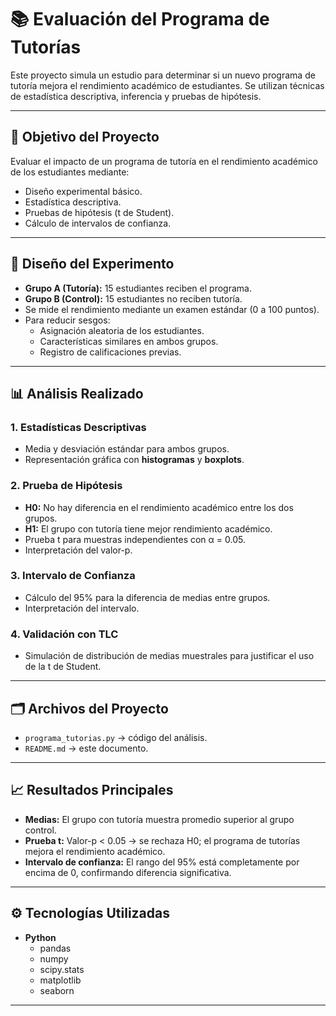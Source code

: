 # 📚 Evaluación del Programa de Tutorías

Este proyecto simula un estudio para determinar si un nuevo programa de tutoría mejora el rendimiento académico de estudiantes. Se utilizan técnicas de estadística descriptiva, inferencia y pruebas de hipótesis.

---

## 🎯 Objetivo del Proyecto
Evaluar el impacto de un programa de tutoría en el rendimiento académico de los estudiantes mediante:
- Diseño experimental básico.
- Estadística descriptiva.
- Pruebas de hipótesis (t de Student).
- Cálculo de intervalos de confianza.

---

## 📝 Diseño del Experimento
- **Grupo A (Tutoría):** 15 estudiantes reciben el programa.
- **Grupo B (Control):** 15 estudiantes no reciben tutoría.
- Se mide el rendimiento mediante un examen estándar (0 a 100 puntos).
- Para reducir sesgos:
  - Asignación aleatoria de los estudiantes.
  - Características similares en ambos grupos.
  - Registro de calificaciones previas.

---

## 📊 Análisis Realizado

### 1. Estadísticas Descriptivas
- Media y desviación estándar para ambos grupos.
- Representación gráfica con **histogramas** y **boxplots**.

### 2. Prueba de Hipótesis
- **H0:** No hay diferencia en el rendimiento académico entre los dos grupos.
- **H1:** El grupo con tutoría tiene mejor rendimiento académico.
- Prueba t para muestras independientes con α = 0.05.
- Interpretación del valor-p.

### 3. Intervalo de Confianza
- Cálculo del 95% para la diferencia de medias entre grupos.
- Interpretación del intervalo.

### 4. Validación con TLC
- Simulación de distribución de medias muestrales para justificar el uso de la t de Student.

---

## 🗂️ Archivos del Proyecto
- `programa_tutorias.py` → código del análisis.
- `README.md` → este documento.

---

## 📈 Resultados Principales
- **Medias:** El grupo con tutoría muestra promedio superior al grupo control.
- **Prueba t:** Valor-p < 0.05 → se rechaza H0; el programa de tutorías mejora el rendimiento académico.
- **Intervalo de confianza:** El rango del 95% está completamente por encima de 0, confirmando diferencia significativa.

---

## ⚙️ Tecnologías Utilizadas
- **Python**  
  - pandas  
  - numpy  
  - scipy.stats  
  - matplotlib  
  - seaborn  

---

